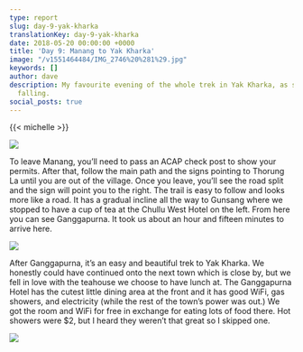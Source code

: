 ```yaml
---
type: report
slug: day-9-yak-kharka
translationKey: day-9-yak-kharka
date: 2018-05-20 00:00:00 +0000
title: 'Day 9: Manang to Yak Kharka'
image: "/v1551464484/IMG_2746%20%281%29.jpg"
keywords: []
author: dave
description: My favourite evening of the whole trek in Yak Kharka, as snow starts
  falling.
social_posts: true
---
```

{{< michelle >}}

![](https://res.cloudinary.com/wildernessprime/image/upload/w_800,dpr_auto/v1551464484/IMG_2746%20%281%29.jpg)

To leave Manang, you’ll need to pass an ACAP check post to show your permits. After that, follow the main path and the signs pointing to Thorung La until you are out of the village. Once you leave, you’ll see the road split and the sign will point you to the right. The trail is easy to follow and looks more like a road. It has a gradual incline all the way to Gunsang where we stopped to have a cup of tea at the Chullu West Hotel on the left. From here you can see Ganggapurna. It took us about an hour and fifteen minutes to arrive here.

![](https://res.cloudinary.com/wildernessprime/image/upload/w_800,dpr_auto/v1551464539/IMG_2740.jpg)

After Ganggapurna, it’s an easy and beautiful trek to Yak Kharka. We honestly could have continued onto the next town which is close by, but we fell in love with the teahouse we choose to have lunch at. The Ganggapurna Hotel has the cutest little dining area at the front and it has good WiFi, gas showers, and electricity (while the rest of the town’s power was out.) We got the room and WiFi for free in exchange for eating lots of food there. Hot showers were $2, but I heard they weren’t that great so I skipped one.

![](https://res.cloudinary.com/wildernessprime/image/upload/w_800,dpr_auto/v1551464611/IMG_2742.jpg)